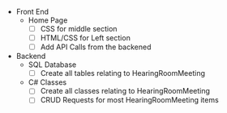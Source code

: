 - Front End
	-  Home Page
		- [ ] CSS for middle section
		- [ ] HTML/CSS for Left section
		- [ ] Add API Calls from the backened
- Backend
	- SQL Database
		- [ ] Create all tables relating to HearingRoomMeeting
	- C# Classes
		- [ ] Create all classes relating to HearingRoomMeeting
		- [ ] CRUD Requests for most HearingRoomMeeting items